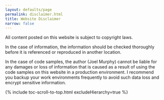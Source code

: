 ```yaml
---
layout: defaults/page
permalink: disclaimer.html
title: Website Disclaimer
narrow: false
---
```


All content posted on this website is subject to copyright laws.

In the case of information, the information should be checked thoroughly before it is referenced or reproduced in another location.

In the case of code samples, the author (Joel Murphy) cannot be liable for any damages or loss of information that is caused as a result of using the code samples on this website in a production environment. I recommend you backup your work environments frequently to avoid such data loss and encrypt sensitive information.

{% include toc-scroll-to-top.html excludeHierarchy=true %}

